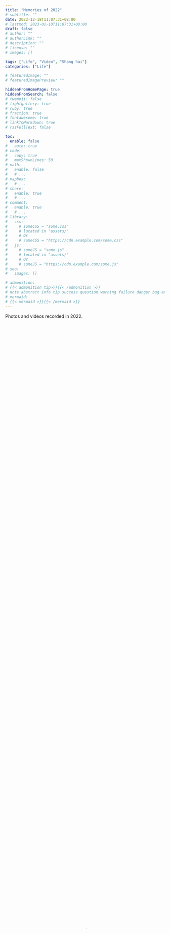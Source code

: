 ```yaml
---
title: "Memories of 2022"
# subtitle: ""
date: 2022-12-18T11:07:31+08:00
# lastmod: 2023-01-10T11:07:31+08:00
draft: false
# author: ""
# authorLink: ""
# description: ""
# license: ""
# images: []

tags: ["Life", "Video", "Shang hai"]
categories: ["Life"]

# featuredImage: ""
# featuredImagePreview: ""

hiddenFromHomePage: true
hiddenFromSearch: false
# twemoji: false
# lightgallery: true
# ruby: true
# fraction: true
# fontawesome: true
# linkToMarkdown: true
# rssFullText: false

toc:
  enable: false
#   auto: true
# code:
#   copy: true
#   maxShownLines: 50
# math:
#   enable: false
#   # ...
# mapbox:
#   # ...
# share:
#   enable: true
#   # ...
# comment:
#   enable: true
#   # ...
# library:
#   css:
#     # someCSS = "some.css"
#     # located in "assets/"
#     # Or
#     # someCSS = "https://cdn.example.com/some.css"
#   js:
#     # someJS = "some.js"
#     # located in "assets/"
#     # Or
#     # someJS = "https://cdn.example.com/some.js"
# seo:
#   images: []

# admonition:
# {{< admonition tip>}}{{< /admonition >}}
# note abstract info tip success question warning failure danger bug example quote
# mermaid:
# {{< mermaid >}}{{< /mermaid >}}
---
```


Photos and videos recorded in 2022.

<!--more-->

<video id="video" controls="" preload="auto" poster="mmexport1673251586581.jpg" width=100% height=100%>
    <source 
            id="mp4"
            src="https://github.com/Jerrysmd/Jerrysmd.github.io/releases/download/video/2022Memory.mp4"
            type="video/mp4"> 
</video>

